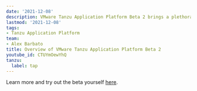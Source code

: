 ```yaml
---
date: '2021-12-08'
description: VMware Tanzu Application Platform Beta 2 brings a plethora of new features and capabilities. Check out this video to get an overview of Tanzu Application Platform, as well as some of these new capabilities.
lastmod: '2021-12-08'
tags:
- Tanzu Application Platform
team:
- Alex Barbato
title: Overview of VMware Tanzu Application Platform Beta 2
youtube_id: CTUYmOewYhQ
tanzu:
  label: tap
---
```


Learn more and try out the beta yourself [here](https://tanzu.vmware.com/application-platform).